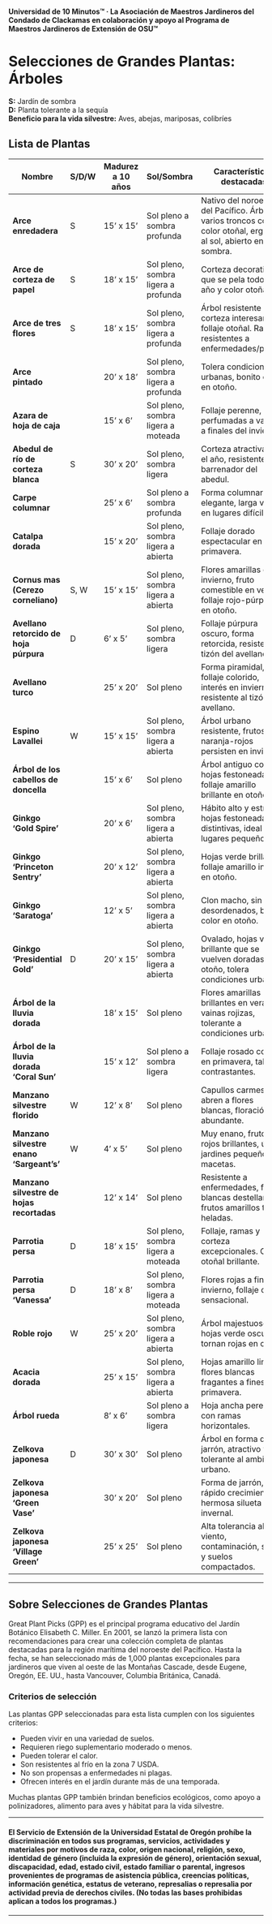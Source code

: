 #### Universidad de 10 Minutos™ · La Asociación de Maestros Jardineros del Condado de Clackamas en colaboración y apoyo al Programa de Maestros Jardineros de Extensión de OSU™

# Selecciones de Grandes Plantas: Árboles

**S:** Jardín de sombra  
**D:** Planta tolerante a la sequía  
**Beneficio para la vida silvestre:** Aves, abejas, mariposas, colibríes

## Lista de Plantas

| Nombre                                   | S/D/W | Madurez a 10 años | Sol/Sombra                        | Características destacadas                                                                    |
|-------------------------------------------|-------|-------------------|-----------------------------------|----------------------------------------------------------------------------------------------|
| **Arce enredadera**                       | S     | 15’ x 15’         | Sol pleno a sombra profunda       | Nativo del noroeste del Pacífico. Árbol de varios troncos con color otoñal, erguido al sol, abierto en sombra. |
| **Arce de corteza de papel**              | S     | 18’ x 15’         | Sol pleno, sombra ligera a profunda | Corteza decorativa que se pela todo el año y color otoñal.                                   |
| **Arce de tres flores**                   | S     | 18’ x 15’         | Sol pleno, sombra ligera a profunda | Árbol resistente con corteza interesante y follaje otoñal. Raíces resistentes a enfermedades/plagas. |
| **Arce pintado**                          |       | 20’ x 18’         | Sol pleno, sombra ligera a profunda | Tolera condiciones urbanas, bonito color en otoño.                                            |
| **Azara de hoja de caja**                 |       | 15’ x 6’          | Sol pleno, sombra ligera a moteada  | Follaje perenne, flores perfumadas a vainilla a finales del invierno.                         |
| **Abedul de río de corteza blanca**       | S     | 30’ x 20’         | Sol pleno, sombra ligera           | Corteza atractiva todo el año, resistente al barrenador del abedul.                          |
| **Carpe columnar**                        |       | 25’ x 6’          | Sol pleno a sombra profunda        | Forma columnar elegante, larga vida en lugares difíciles.                                     |
| **Catalpa dorada**                        |       | 15’ x 20’         | Sol pleno, sombra ligera a abierta | Follaje dorado espectacular en primavera.                                                     |
| **Cornus mas (Cerezo corneliano)**        | S, W  | 15’ x 15’         | Sol pleno, sombra ligera a abierta | Flores amarillas en invierno, fruto comestible en verano, follaje rojo-púrpura en otoño.      |
| **Avellano retorcido de hoja púrpura**    | D     | 6’ x 5’           | Sol pleno, sombra ligera           | Follaje púrpura oscuro, forma retorcida, resistente al tizón del avellano.                    |
| **Avellano turco**                        |       | 25’ x 20’         | Sol pleno                          | Forma piramidal, follaje colorido, interés en invierno, resistente al tizón del avellano.     |
| **Espino Lavallei**                       | W     | 15’ x 15’         | Sol pleno, sombra ligera a abierta | Árbol urbano resistente, frutos naranja-rojos persisten en invierno.                          |
| **Árbol de los cabellos de doncella**     |       | 15’ x 6’          | Sol pleno                          | Árbol antiguo con hojas festoneadas, follaje amarillo brillante en otoño.                     |
| **Ginkgo ‘Gold Spire’**                   |       | 20’ x 6’          | Sol pleno, sombra ligera a abierta | Hábito alto y estrecho, hojas festoneadas distintivas, ideal para lugares pequeños.           |
| **Ginkgo ‘Princeton Sentry’**             |       | 20’ x 12’         | Sol pleno, sombra ligera a abierta | Hojas verde brillante, follaje amarillo intenso en otoño.                                     |
| **Ginkgo ‘Saratoga’**                     |       | 12’ x 5’          | Sol pleno, sombra ligera a abierta | Clon macho, sin frutos desordenados, bonito color en otoño.                                   |
| **Ginkgo ‘Presidential Gold’**            | D     | 20’ x 15’         | Sol pleno, sombra ligera a abierta | Ovalado, hojas verde brillante que se vuelven doradas en otoño, tolera condiciones urbanas.   |
| **Árbol de la lluvia dorada**             |       | 18’ x 15’         | Sol pleno                          | Flores amarillas brillantes en verano, vainas rojizas, tolerante a condiciones urbanas.       |
| **Árbol de la lluvia dorada ‘Coral Sun’** |       | 15’ x 12’         | Sol pleno a sombra ligera          | Follaje rosado coral en primavera, tallos contrastantes.                                      |
| **Manzano silvestre florido**             | W     | 12’ x 8’          | Sol pleno                          | Capullos carmesí se abren a flores blancas, floración abundante.                             |
| **Manzano silvestre enano ‘Sargeant’s’**  | W     | 4’ x 5’           | Sol pleno                          | Muy enano, frutos rojos brillantes, útil en jardines pequeños o macetas.                     |
| **Manzano silvestre de hojas recortadas** |       | 12’ x 14’         | Sol pleno                          | Resistente a enfermedades, flores blancas destellantes, frutos amarillos tras heladas.        |
| **Parrotia persa**                        | D     | 18’ x 15’         | Sol pleno, sombra ligera a moteada | Follaje, ramas y corteza excepcionales. Color otoñal brillante.                              |
| **Parrotia persa ‘Vanessa’**              | D     | 18’ x 8’          | Sol pleno, sombra ligera a moteada | Flores rojas a fines del invierno, follaje otoñal sensacional.                               |
| **Roble rojo**                            | W     | 25’ x 20’         | Sol pleno, sombra ligera a abierta | Árbol majestuoso, hojas verde oscuro se tornan rojas en otoño.                               |
| **Acacia dorada**                         |       | 25’ x 15’         | Sol pleno, sombra ligera a abierta | Hojas amarillo limón, flores blancas fragantes a fines de primavera.                         |
| **Árbol rueda**                           |       | 8’ x 6’           | Sol pleno a sombra ligera          | Hoja ancha perenne con ramas horizontales.                                                    |
| **Zelkova japonesa**                      | D     | 30’ x 30’         | Sol pleno                          | Árbol en forma de jarrón, atractivo y tolerante al ambiente urbano.                          |
| **Zelkova japonesa ‘Green Vase’**         |       | 30’ x 20’         | Sol pleno                          | Forma de jarrón, rápido crecimiento, hermosa silueta invernal.                               |
| **Zelkova japonesa ‘Village Green’**      |       | 25’ x 25’         | Sol pleno                          | Alta tolerancia al viento, contaminación, sequía y suelos compactados.                       |

---

## Sobre Selecciones de Grandes Plantas

Great Plant Picks (GPP) es el principal programa educativo del Jardín Botánico Elisabeth C. Miller. En 2001, se lanzó la primera lista con recomendaciones para crear una colección completa de plantas destacadas para la región marítima del noroeste del Pacífico. Hasta la fecha, se han seleccionado más de 1,000 plantas excepcionales para jardineros que viven al oeste de las Montañas Cascade, desde Eugene, Oregón, EE. UU., hasta Vancouver, Columbia Británica, Canadá.

### Criterios de selección

Las plantas GPP seleccionadas para esta lista cumplen con los siguientes criterios:

- Pueden vivir en una variedad de suelos.
- Requieren riego suplementario moderado o menos.
- Pueden tolerar el calor.
- Son resistentes al frío en la zona 7 USDA.
- No son propensas a enfermedades ni plagas.
- Ofrecen interés en el jardín durante más de una temporada.

Muchas plantas GPP también brindan beneficios ecológicos, como apoyo a polinizadores, alimento para aves y hábitat para la vida silvestre.

---

#### El Servicio de Extensión de la Universidad Estatal de Oregón prohíbe la discriminación en todos sus programas, servicios, actividades y materiales por motivos de raza, color, origen nacional, religión, sexo, identidad de género (incluida la expresión de género), orientación sexual, discapacidad, edad, estado civil, estado familiar o parental, ingresos provenientes de programas de asistencia pública, creencias políticas, información genética, estatus de veterano, represalias o represalia por actividad previa de derechos civiles. (No todas las bases prohibidas aplican a todos los programas.)
---